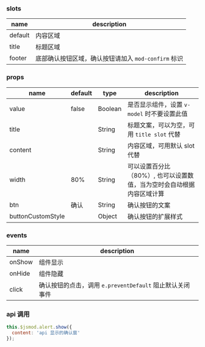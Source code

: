 ### slots
| name        | description |
| ----------- |-------------|
| default     | 内容区域 |
| title     |  标题区域    |
| footer     |  底部确认按钮区域，确认按钮请加入 `mod-confirm` 标识  |

### props
| name        | default     |   type      | description |
| ----------- |-------------|-------------|-------------|
| value       | false       |    Boolean   |  是否显示组件，设置 `v-model` 时不要设置此值 |
| title       |              |    String   |  标题文案，可以为空，可用 `title slot` 代替 |
| content     |             |    String    |  内容区域，可用默认 slot 代替 |
| width       |      80%       |    String   |   可以设置百分比（80%）, 也可以设置数值，当为空时会自动根据内容区域计算 |
| btn       |        确认      |    String   | 确认按钮的文案 |
| buttonCustomStyle  |              |    Object   | 确认按钮的扩展样式 |

### events

| name        | description |
| ----------- |-------------|
| onShow     |  组件显示 |
| onHide     |  组件隐藏 |
| click     |  确认按钮的点击，调用 `e.preventDefault` 阻止默认关闭事件 |

### api 调用

```javascript
this.$jsmod.alert.show({
  content: 'api 显示的确认窗'
});
```
